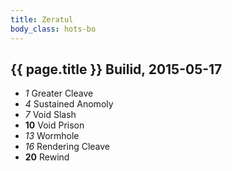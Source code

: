 ```yaml
---
title: Zeratul
body_class: hots-bo
---
```


## {{ page.title }} Builid, 2015-05-17

-   _1_  Greater Cleave
-   _4_  Sustained Anomoly
-   _7_  Void Slash
- __10__ Void Prison
-  _13_  Wormhole
-  _16_  Rendering Cleave
- __20__ Rewind











